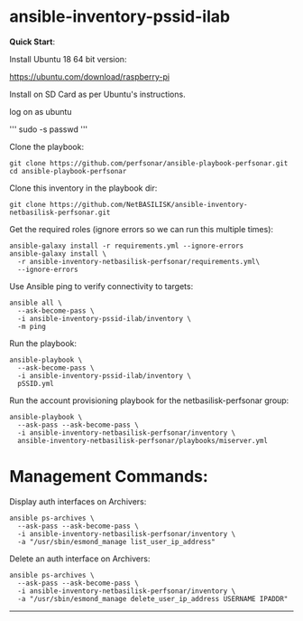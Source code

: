 # ansible-inventory-pssid-ilab

**Quick Start**:

Install Ubuntu 18 64 bit version:

https://ubuntu.com/download/raspberry-pi

Install on SD Card as per Ubuntu's instructions.

log on as ubuntu

'''
sudo -s
passwd
'''

Clone the playbook:

```
git clone https://github.com/perfsonar/ansible-playbook-perfsonar.git
cd ansible-playbook-perfsonar
```

Clone this inventory in the playbook dir:

```
git clone https://github.com/NetBASILISK/ansible-inventory-netbasilisk-perfsonar.git
```

Get the required roles (ignore errors so we can run this multiple times):

```
ansible-galaxy install -r requirements.yml --ignore-errors
ansible-galaxy install \
  -r ansible-inventory-netbasilisk-perfsonar/requirements.yml\
  --ignore-errors
```

Use Ansible ping to verify connectivity to targets:

```
ansible all \
  --ask-become-pass \
  -i ansible-inventory-pssid-ilab/inventory \
  -m ping
```

Run the playbook:

```
ansible-playbook \
  --ask-become-pass \
  -i ansible-inventory-pssid-ilab/inventory \
  pSSID.yml
```

Run the account provisioning playbook for the netbasilisk-perfsonar group:

```
ansible-playbook \
  --ask-pass --ask-become-pass \
  -i ansible-inventory-netbasilisk-perfsonar/inventory \
  ansible-inventory-netbasilisk-perfsonar/playbooks/miserver.yml
```

# Management Commands:

Display auth interfaces on Archivers:

```
ansible ps-archives \
  --ask-pass --ask-become-pass \
  -i ansible-inventory-netbasilisk-perfsonar/inventory \
  -a "/usr/sbin/esmond_manage list_user_ip_address"
```

Delete an auth interface on Archivers:

```
ansible ps-archives \
  --ask-pass --ask-become-pass \
  -i ansible-inventory-netbasilisk-perfsonar/inventory \
  -a "/usr/sbin/esmond_manage delete_user_ip_address USERNAME IPADDR"
```

---

